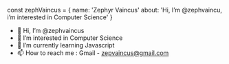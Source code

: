 const zephVaincus = {
  name: 'Zephyr Vaincus'
  about: 'Hi, I’m @zephvaincu, i’m interested in Computer Science'
 }

- 👋 Hi, I’m @zephvaincus
- 👀 I’m interested in Computer Science
- 🌱 I’m currently learning Javascript
- 📫 How to reach me : Gmail - zepvaincus@gmail.com

<!---
zephvaincus/zephvaincus is a ✨ special ✨ repository because its `README.md` (this file) appears on your GitHub profile.
You can click the Preview link to take a look at your changes.
--->
